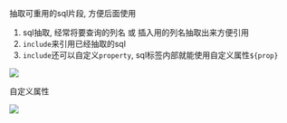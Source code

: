 

















































































抽取可重用的sql片段, 方便后面使用

1. sql抽取, 经常将要查询的列名 或 插入用的列名抽取出来方便引用
2. `include`来引用已经抽取的sql
3. `include`还可以自定义`property`, sql标签内部就能使用自定义属性`${prop}`



![](https://pic.superbed.cn/item/5dc779718e0e2e3ee9e69099.jpg)



自定义属性

![](https://pic.superbed.cn/item/5dc77a4f8e0e2e3ee9e6af86.jpg)





























